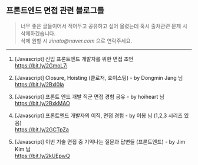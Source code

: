 ## 프론트엔드 면접 관련 블로그들 
> 너무 좋은 글들이어서 적어두고 공유하고 싶어 올렸는데 혹시 출처관련 문제 시 삭제하겠습니다. <br />
> 삭제 원할 시 _zinato@naver.com_ 으로 연락주세요. 

* * * 
1.  [Javascript] 신입 프론트엔드 개발자를 위한 면접 조언 <br />
<https://bit.ly/2GmoL7j>

2. [Javascript] Closure, Hoisting (클로저, 호이스팅) - by Dongmin Jang 님 <br/>
<https://bit.ly/2Bxl0Ia>

3.  [Javascript] 프론트 엔드 개발 직군 면접 경험 공유 - by hoiheart 님 <br/>
<https://bit.ly/2BxkMAO>

4.  [Javascript] 프론트엔드 개발자의 이직, 면접 경험 - by 이봉 님 (1,2,3 시리즈 있음) <br/>
<https://bit.ly/2GCTpZa>

5.  [Javascript] 이번 기술 면접 중 기억나는 질문과 답변들 (프론트엔드) - by Jim Kim 님 <br/>
<https://bit.ly/2kUEpwQ>
